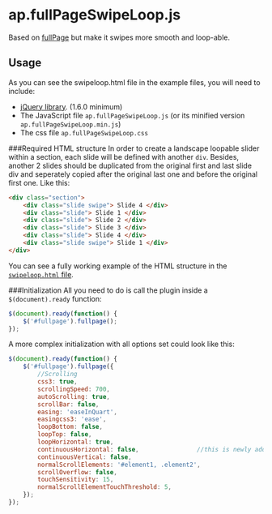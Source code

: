 # ap.fullPageSwipeLoop.js

Based on [fullPage](http://alvarotrigo.com/fullPage/) but make it swipes more smooth and loop-able.

## Usage
As you can see the swipeloop.html file in the example files, you will need to include:
 - [jQuery library](http://jquery.com/). (1.6.0 minimum)
 - The JavaScript file `ap.fullPageSwipeLoop.js` (or its minified version `ap.fullPageSwipeLoop.min.js`)
 - The css file `ap.fullPageSwipeLoop.css`

###Required HTML structure
In order to create a landscape loopable slider within a section, each slide will be defined with another `div`. Besides, another 2 slides should be duplicated from the original first and last slide div and seperately copied after the original last one and before the original first one. Like this:
```html
<div class="section">
	<div class="slide swipe"> Slide 4 </div>
	<div class="slide"> Slide 1 </div>
	<div class="slide"> Slide 2 </div>
	<div class="slide"> Slide 3 </div>
	<div class="slide"> Slide 4 </div>
	<div class="slide swipe"> Slide 1 </div>
</div>
````
You can see a fully working example of the HTML structure in the [`swipeloop.html` file](https://github.com/acepeak/ap.fullPageSwipeLoop/blob/master/examples/swipeloop.html).


###Initialization
All you need to do is call the plugin inside a `$(document).ready` function:

```javascript
$(document).ready(function() {
	$('#fullpage').fullpage();
});
```

A more complex initialization with all options set could look like this:
```javascript
$(document).ready(function() {
	$('#fullpage').fullpage({
		//Scrolling
		css3: true,
		scrollingSpeed: 700,
		autoScrolling: true,
		scrollBar: false,
		easing: 'easeInQuart',
		easingcss3: 'ease',
		loopBottom: false,
		loopTop: false,
		loopHorizontal: true,
		continuousHorizontal: false, 				//this is newly added for swipe loop
		continuousVertical: false,
		normalScrollElements: '#element1, .element2',
		scrollOverflow: false,
		touchSensitivity: 15,
		normalScrollElementTouchThreshold: 5,
	});
});
```
